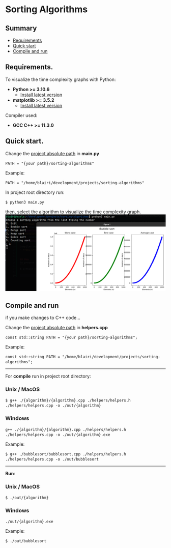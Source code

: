 # Sorting Algorithms

## Summary
- [Requirements](#requirements)
- [Quick start](#quickstart)
- [Compile and run](#compileandrun)

## Requirements. <a name="requirements"></a>
To visualize the time complexity graphs with Python:
- **Python >= 3.10.6**
    - [Install latest version](https://www.python.org/downloads/)
- **matplotlib >= 3.5.2**
    - [Install latest version](https://matplotlib.org/stable/users/getting_started/)

Compiler used:
- **GCC C++ >= 11.3.0**


## Quick start. <a name="quickstart"></a>

Change the [project absolute path](https://github.com/Blairi/sorting-algorithms/blob/main/main.py#L3) in **main.py**

```
PATH = "{your path}/sorting-algorithms"
```
Example:
```
PATH = "/home/blairi/development/projects/sorting-algorithms"
```

In project root directory run:
```
$ python3 main.py
```

then, select the algorithm to visualize the time complexity graph.
![Menu preview](./preview/menu.png)

## Compile and run <a name="compileandrun"></a>

if you make changes to C++ code...

Change the [project absolute path](https://github.com/Blairi/sorting-algorithms/blob/main/helpers/helpers.cpp#L6) in **helpers.cpp**

```
const std::string PATH = "{your path}/sorting-algorithms";
```
Example:
```
const std::string PATH = "/home/blairi/development/projects/sorting-algorithms";
```
<hr />

For **compile** run in project root directory:
### Unix / MacOS
```
$ g++ ./{algorithm}/{algorithm}.cpp ./helpers/helpers.h ./helpers/helpers.cpp -o ./out/{algorithm}
```
### Windows
```
g++ ./{algorithm}/{algorithm}.cpp ./helpers/helpers.h ./helpers/helpers.cpp -o ./out/{algorithm}.exe
```

Example:
```
$ g++ ./bubblesort/bubblesort.cpp ./helpers/helpers.h ./helpers/helpers.cpp -o ./out/bubblesort
```
<hr />

**Run**:
### Unix / MacOS
```
$ ./out/{algorithm}
```
### Windows
```
./out/{algorithm}.exe
```

Example:
```
$ ./out/bubblesort
```